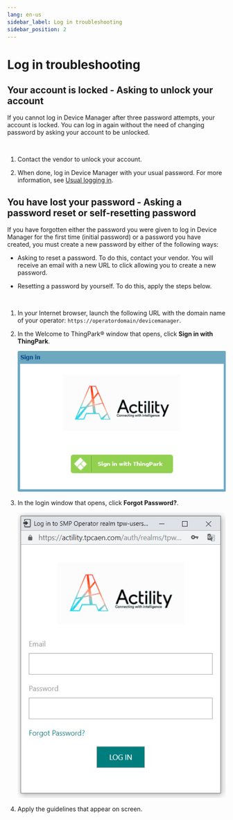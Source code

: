 ```yaml
---
lang: en-us
sidebar_label: Log in troubleshooting
sidebar_position: 2
---
```


# Log in troubleshooting

## Your account is locked - Asking to unlock your account

If you cannot log in Device Manager after three password attempts, your
account is locked. You can log in again without the need of changing
password by asking your account to be unlocked.

 

1.  Contact the vendor to unlock your account.

2.  When done, log in Device Manager with your usual password. For more
    information, see [Usual logging in](usual-logging-in.md).

## You have lost your password - Asking a password reset or self-resetting password

If you have forgotten either the password you were given to log in
Device Manager for the first time (initial password) or a password you
have created, you must create a new password by either of the following
ways:

- Asking to reset a password. To do this, contact your vendor. You will
  receive an email with a new URL to click allowing you to create a new
  password.

- Resetting a password by yourself. To do this, apply the steps below.

 

1.  In your Internet browser, launch the following URL with the domain
    name of your operator: `https://operatordomain/devicemanager`.

2.  In the Welcome to ThingPark® window that opens, click **Sign in with
    ThingPark**.

    ![](./../_images/logging-in-for-the-first-time-6.png)

3.  In the login window that opens, click **Forgot Password?**.

    ![](./../_images/logging-in-for-the-first-time-7.png)

4.  Apply the guidelines that appear on screen.
